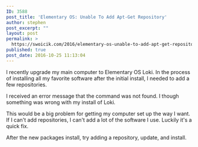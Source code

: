 ```yaml
---
ID: 3588
post_title: 'Elementary OS: Unable To Add Apt-Get Repository'
author: stephen
post_excerpt: ""
layout: post
permalink: >
  https://swoicik.com/2016/elementary-os-unable-to-add-apt-get-repository/
published: true
post_date: 2016-10-25 11:13:04
---
```

I recently upgrade my main computer to Elementary OS Loki. In the process of installing all my favorite software after the initial install, I needed to add a few repositories.

<script src="https://gist.github.com/swoicik/7430d944c7b2f1c2f175727dc1202ced.js"></script>

I received an error message that the command was not found. I though something was wrong with my install of Loki.

<script src="https://gist.github.com/swoicik/3d9603f5f2331c5029546a77135059ac.js"></script>

This would be a big problem for getting my computer set up the way I want. If I can't add repositories, I can't add a lot of the software I use. Luckily it's a quick fix.

<script src="https://gist.github.com/swoicik/4865d7fe1b8bb2ca06275f8cb1fd82e9.js"></script>

After the new packages install, try adding a repository, update, and install.

<script src="https://gist.github.com/swoicik/5388f08747b6fe3c8cfc6007fb909255.js"></script>